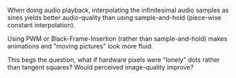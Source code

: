 When doing audio playback, interpolating the infinitesimal audio samples as sines yields better audio-quality than using sample-and-hold (piece-wise constant interpolation).

Using PWM or Black-Frame-Insertion (rather than sample-and-hold) makes animations and "moving pictures" look more fluid.

This begs the question, what if hardware pixels were "lonely" dots rather than tangent squares? Would perceived image-quality improve?
